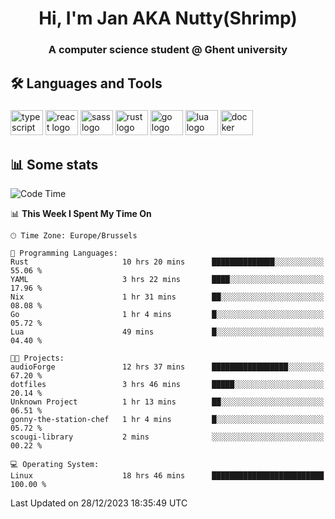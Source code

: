 <h1 align="center">Hi, I'm Jan AKA Nutty(Shrimp)</h1>
<h3 align="center">A computer science student @ Ghent university</h3>

<h2 align="left">🛠️ Languages and Tools</h2>

###

<div align="left">
  <img src="https://cdn.jsdelivr.net/gh/devicons/devicon/icons/typescript/typescript-original.svg" height="40" width="52" alt="typescript logo"  />
  <img src="https://cdn.jsdelivr.net/gh/devicons/devicon/icons/react/react-original.svg" height="40" width="52" alt="react logo"  />
  <img src="https://cdn.jsdelivr.net/gh/devicons/devicon/icons/sass/sass-original.svg" height="40" width="52" alt="sass logo"  />
  <img src="https://cdn.jsdelivr.net/gh/devicons/devicon/icons/rust/rust-plain.svg" height="40" width="52" alt="rust logo"  />
  <img src="https://cdn.jsdelivr.net/gh/devicons/devicon/icons/go/go-original.svg" height="40" width="52" alt="go logo"  />
  <img src="https://cdn.jsdelivr.net/gh/devicons/devicon/icons/lua/lua-original.svg" height="40" width="52" alt="lua logo"  />
  <img src="https://cdn.jsdelivr.net/gh/devicons/devicon/icons/docker/docker-original.svg" height="40" width="52" alt="docker logo"  />
</div>

<h2>📊 Some stats</h2>

<!--START_SECTION:waka-->
![Code Time](http://img.shields.io/badge/Code%20Time-4%2C059%20hrs%207%20mins-blue)

📊 **This Week I Spent My Time On** 

```text
🕑︎ Time Zone: Europe/Brussels

💬 Programming Languages: 
Rust                     10 hrs 20 mins      ██████████████░░░░░░░░░░░   55.06 % 
YAML                     3 hrs 22 mins       ████░░░░░░░░░░░░░░░░░░░░░   17.96 % 
Nix                      1 hr 31 mins        ██░░░░░░░░░░░░░░░░░░░░░░░   08.08 % 
Go                       1 hr 4 mins         █░░░░░░░░░░░░░░░░░░░░░░░░   05.72 % 
Lua                      49 mins             █░░░░░░░░░░░░░░░░░░░░░░░░   04.40 % 

🐱‍💻 Projects: 
audioForge               12 hrs 37 mins      █████████████████░░░░░░░░   67.20 % 
dotfiles                 3 hrs 46 mins       █████░░░░░░░░░░░░░░░░░░░░   20.14 % 
Unknown Project          1 hr 13 mins        ██░░░░░░░░░░░░░░░░░░░░░░░   06.51 % 
gonny-the-station-chef   1 hr 4 mins         █░░░░░░░░░░░░░░░░░░░░░░░░   05.72 % 
scougi-library           2 mins              ░░░░░░░░░░░░░░░░░░░░░░░░░   00.22 % 

💻 Operating System: 
Linux                    18 hrs 46 mins      █████████████████████████   100.00 % 
```


 Last Updated on 28/12/2023 18:35:49 UTC
<!--END_SECTION:waka-->
